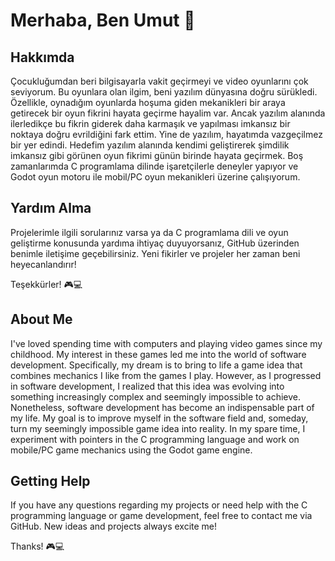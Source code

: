 # Merhaba, Ben Umut 👋

## Hakkımda
Çocukluğumdan beri bilgisayarla vakit geçirmeyi ve video oyunlarını çok seviyorum. Bu oyunlara olan ilgim, beni yazılım dünyasına doğru sürükledi. Özellikle, oynadığım oyunlarda hoşuma giden mekanikleri bir araya getirecek bir oyun fikrini hayata geçirme hayalim var. Ancak yazılım alanında ilerledikçe bu fikrin giderek daha karmaşık ve yapılması imkansız bir noktaya doğru evrildiğini fark ettim. Yine de yazılım, hayatımda vazgeçilmez bir yer edindi. Hedefim yazılım alanında kendimi geliştirerek şimdilik imkansız gibi görünen oyun fikrimi günün birinde hayata geçirmek. Boş zamanlarımda C programlama dilinde işaretçilerle deneyler yapıyor ve Godot oyun motoru ile mobil/PC oyun mekanikleri üzerine çalışıyorum.

## Yardım Alma
Projelerimle ilgili sorularınız varsa ya da C programlama dili ve oyun geliştirme konusunda yardıma ihtiyaç duyuyorsanız, GitHub üzerinden benimle iletişime geçebilirsiniz. Yeni fikirler ve projeler her zaman beni heyecanlandırır!

Teşekkürler! 🎮💻

## About Me
I've loved spending time with computers and playing video games since my childhood. My interest in these games led me into the world of software development. Specifically, my dream is to bring to life a game idea that combines mechanics I like from the games I play. However, as I progressed in software development, I realized that this idea was evolving into something increasingly complex and seemingly impossible to achieve. Nonetheless, software development has become an indispensable part of my life. My goal is to improve myself in the software field and, someday, turn my seemingly impossible game idea into reality. In my spare time, I experiment with pointers in the C programming language and work on mobile/PC game mechanics using the Godot game engine.

## Getting Help
If you have any questions regarding my projects or need help with the C programming language or game development, feel free to contact me via GitHub. New ideas and projects always excite me!

Thanks! 🎮💻
